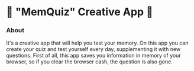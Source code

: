 # 💭 "MemQuiz" Creative App 💭

### About
It's a creative app that will help you test your memory. On this app you can create your quiz and test yourself every day, supplementing it with new questions. First of all, this app saves you information in memory of your browser, so if you clear the browser cash, the question is also gone.